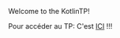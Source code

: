 Welcome to the KotlinTP!

Pour accéder au TP: C'est [ICI](https://github.com/basaile92/KotlinTP/wiki/TP-Kotlin:-Music-maker) !!!
